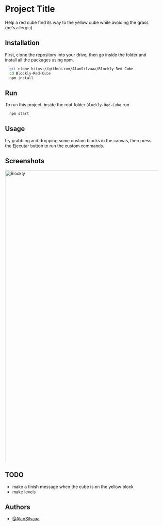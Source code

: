 # Project Title

Help a red cube find its way to the yellow cube while avoiding the grass (he's allergic)


## Installation

First, clone the repository into your drive, then go inside the folder and install all the packages using npm.
```bash
  git clone https://github.com/AlanSilvaaa/Blockly-Red-Cube
  cd Blockly-Red-Cube
  npm install
```
## Run

To run this project, inside the root folder `Blockly-Red-Cube` run

```bash
  npm start
```


## Usage

try grabbing and dropping some custom blocks in the canvas, then press the Ejecutar button to run the custom commands.

## Screenshots
<img width="959" alt="Blockly" src="https://github.com/user-attachments/assets/c5c0dc85-ef12-4bd3-8b22-fb8f92bde2be">

## TODO
- make a finish message when the cube is on the yellow block
- make levels

## Authors

- [@AlanSilvaaa](https://www.github.com/AlanSilvaaa)
